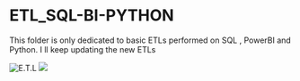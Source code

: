 # ETL_SQL-BI-PYTHON
This folder is only dedicated to basic ETLs performed on SQL , PowerBI and Python. I ll keep updating the new ETLs

![E.T.L](https://th.bing.com/th/id/OIP.JSi2RTjx37LM62nptj18BQHaDo?rs=1&pid=ImgDetMain)     ![](https://th.bing.com/th/id/OIP.J1oxNBOnNhBVUurN12dxLAHaHa?rs=1&pid=ImgDetMain)
